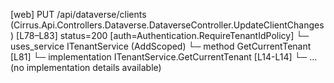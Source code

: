 [web] PUT /api/dataverse/clients  (Cirrus.Api.Controllers.Dataverse.DataverseController.UpdateClientChanges)  [L78–L83] status=200 [auth=Authentication.RequireTenantIdPolicy]
  └─ uses_service ITenantService (AddScoped)
    └─ method GetCurrentTenant [L81]
      └─ implementation ITenantService.GetCurrentTenant [L14-L14]
      └─ ... (no implementation details available)

